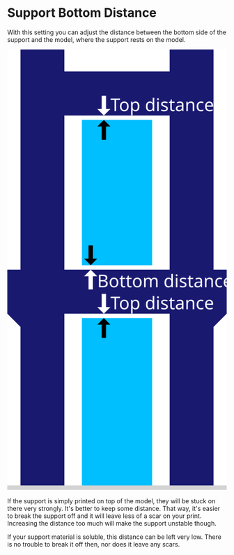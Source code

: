 Support Bottom Distance
====
With this setting you can adjust the distance between the bottom side of the support and the model, where the support rests on the model.

![The bottom distance between the dark blue model and the light blue support](images/support_top_bottom_distance.svg)

If the support is simply printed on top of the model, they will be stuck on there very strongly. It's better to keep some distance. That way, it's easier to break the support off and it will leave less of a scar on your print. Increasing the distance too much will make the support unstable though.

If your support material is soluble, this distance can be left very low. There is no trouble to break it off then, nor does it leave any scars.